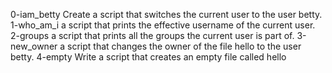 0-iam_betty Create a script that switches the current user to the user betty.
1-who_am_i  a script that prints the effective username of the current user.
2-groups a script that prints all the groups the current user is part of.
3-new_owner a script that changes the owner of the file hello to the user betty.
4-empty Write a script that creates an empty file called hello

